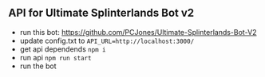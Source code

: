 ## API for Ultimate Splinterlands Bot v2

- run this bot: https://github.com/PCJones/Ultimate-Splinterlands-Bot-V2
- update config.txt to `API_URL=http://localhost:3000/`
- get api dependends `npm i`
- run api `npm run start`
- run the bot
